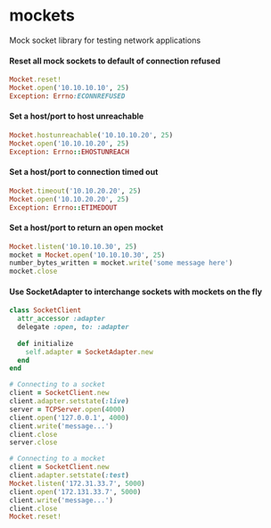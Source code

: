 mockets
=======

Mock socket library for testing network applications

#### Reset all mock sockets to default of connection refused
```ruby
Mocket.reset!
Mocket.open('10.10.10.10', 25)
Exception: Errno:ECONNREFUSED
```

#### Set a host/port to host unreachable
```ruby
Mocket.hostunreachable('10.10.10.20', 25)
Mocket.open('10.10.10.20', 25)
Exception: Errno::EHOSTUNREACH
```

#### Set a host/port to connection timed out
```ruby
Mocket.timeout('10.10.20.20', 25)
Mocket.open('10.10.20.20', 25)
Exception: Errno::ETIMEDOUT
```

#### Set a host/port to return an open mocket
```ruby
Mocket.listen('10.10.10.30', 25)
mocket = Mocket.open('10.10.10.30', 25)
number_bytes_written = mocket.write('some message here')
mocket.close
```

#### Use SocketAdapter to interchange sockets with mockets on the fly
```ruby
class SocketClient
  attr_accessor :adapter
  delegate :open, to: :adapter
  
  def initialize
    self.adapter = SocketAdapter.new
  end
end

# Connecting to a socket
client = SocketClient.new
client.adapter.setstate(:live)
server = TCPServer.open(4000)
client.open('127.0.0.1', 4000)
client.write('message...')
client.close
server.close

# Connecting to a mocket
client = SocketClient.new
client.adapter.setstate(:test)
Mocket.listen('172.31.33.7', 5000)
client.open('172.131.33.7', 5000)
client.write('message...')
client.close
Mocket.reset!
```
